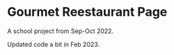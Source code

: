 # Gourmet Reestaurant Page

A school project from Sep-Oct 2022. 

Updated code a bit in Feb 2023.


